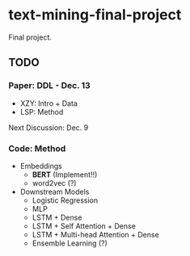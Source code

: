 # text-mining-final-project
Final project.

## TODO
### Paper: DDL - Dec. 13
- XZY: Intro + Data
- LSP: Method

Next Discussion: Dec. 9

### Code: Method
- Embeddings
    - **BERT** (Implement!!)
    - word2vec (?)
- Downstream Models
    - Logistic Regression
    - MLP
    - LSTM + Dense
    - LSTM + Self Attention + Dense
    - LSTM + Multi-head Attention + Dense
    - Ensemble Learning (?)
